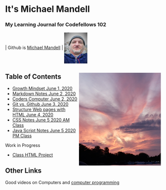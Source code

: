 # It's Michael Mandell
### My Learning Journal for Codefellows 102

 | Github is [Michael Mandell](https://github.com/DaddyBearSEA) | <img src="images/Headshot.jpg" height="100px" width="75px" align="center">
 


## Table of Contents <img src ="images/berlinsky.jpg" align ="right" height="300">

- [Growth Mindset June 1, 2020](growth-mindset.md)
- [Markdown Notes June 2, 2020](markdown-notes.md)
- [Coders Computer June 2, 2020](coders-computer.md)
- [Git vs. Github June 3, 2020](git-github.md)
- [Structure Web pages with HTML June 4, 2020](html-notes.md)
- [CSS Notes June 5 2020 AM Class](css-notes.md)
- [Java Script Notes June 5 2020 PM Class](js-notes.md)

Work in Progress
- [Class HTML Project](https://daddybearsea.github.io/class-project/)

## Other Links
Good videos on Computers and [computer programming](https://www.youtube.com/playlist?list=PLzdnOPI1iJNcsRwJhvksEo1tJqjIqWbN-)














